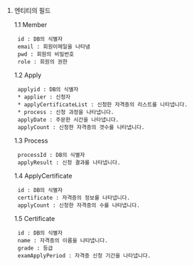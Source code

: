1. 엔티티의 필드

    1.1 Member

        id : DB의 식별자
        email : 회원이메일을 나타냄
        pwd : 회원의 비밀번호
        role : 회원의 권한

    1.2 Apply

        applyid : DB의 식별자
        * applier : 신청자
        * applyCertificateList : 신청한 자격증의 리스트를 나타냅니다.
        * process : 신청 과정을 나타냅니다.
        applyDate : 주문한 시간을 나타냅니다.
        applyCount : 신청한 자격증의 갯수를 나타냅니다.

    1.3 Process

        processId : DB의 식별자
        applyResult : 신청 결과를 나타냅니다.

    1.4 ApplyCertificate

        id : DB의 식별자
        certificate : 자격증의 정보를 나타냅니다.
        applyCount : 신청한 자격증의 수를 나타냅니다.

    1.5 Certificate
    
        id : DB의 식별자
        name : 자격증의 이름을 나타냅니다.
        grade : 등급
        examApplyPeriod : 자격증 신청 기간을 나타냅니다.
